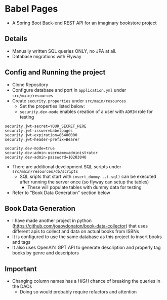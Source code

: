 # Babel Pages 
- A Spring Boot Back-end REST API for an imaginary bookstore project

## **Details**
- Manually written SQL queries ONLY, no JPA at all.
- Database migrations with Flyway

## **Config and Running the project**
- Clone Repository
- Configure database and port in ```application.yml``` under ```src/main/resources```
- Create ```security.properties``` under ```src/main/resources```
  - Set the properties listed below:
  - `security.dev-mode` enables creation of a user with `ADMIN` role for testing
```
security.jwt-secret=YOUR_SECRET_HERE
security.jwt-issuer=babelpages
security.jwt-expiration=86400000
security.jwt-header-prefix=Bearer

security.dev-mode=true
security.dev-admin-username=administrator
security.dev-admin-password=10203040
```
- There are additional development SQL scripts under ```src/main/resources/db/scripts```
  - SQL sripts that start with ```insert_dummy...(.sql)``` can be executed after running the server once (so flyway can setup the tables)
    - These will populate tables with dummy data for testing
- Refer to "Book Data Generation" section below


## **Book Data Generation**
- I have made another project in python (https://github.com/joaovdonaton/book-data-collector) that uses different apis to collect and
data on actual books from ISBNs
- It is configured to use the same database as this project to insert books and tags
- It also uses OpenAI's GPT API to generate description and properly tag books by genre and descriptors

## **Important**
- Changing column names has a *HIGH* chance of breaking the queries in the DAOs
  - Doing so would probably require refactors and attention